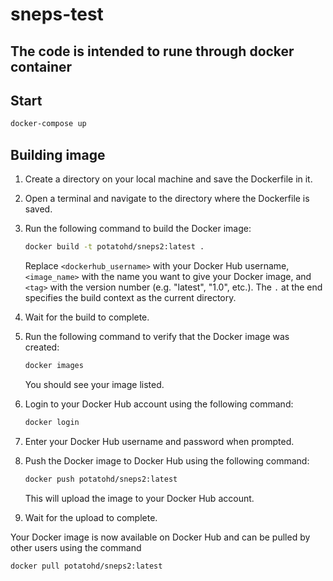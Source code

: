 # sneps-test

## The code is intended to rune through docker container

## Start

```bash
docker-compose up
```

## Building image

1. Create a directory on your local machine and save the Dockerfile in it.
2. Open a terminal and navigate to the directory where the Dockerfile is saved.
3. Run the following command to build the Docker image:

   ```bash
   docker build -t potatohd/sneps2:latest .
   ```

   Replace `<dockerhub_username>` with your Docker Hub username, `<image_name>` with the name you want to give your Docker image, and `<tag>` with the version number (e.g. "latest", "1.0", etc.). The `.` at the end specifies the build context as the current directory.

4. Wait for the build to complete.
5. Run the following command to verify that the Docker image was created:

   ```bash
   docker images
   ```

   You should see your image listed.

6. Login to your Docker Hub account using the following command:

   ```bash
   docker login
   ```

7. Enter your Docker Hub username and password when prompted.
8. Push the Docker image to Docker Hub using the following command:

   ```bash
   docker push potatohd/sneps2:latest
   ```

   This will upload the image to your Docker Hub account.

9. Wait for the upload to complete.

Your Docker image is now available on Docker Hub and can be pulled by other users using the command 

```bash
docker pull potatohd/sneps2:latest
```
